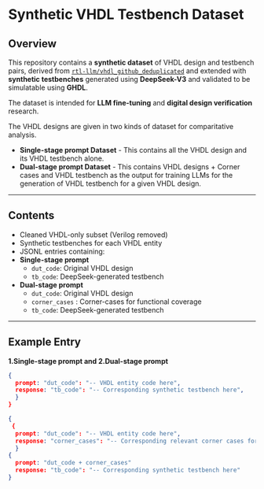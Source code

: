 # Synthetic VHDL Testbench Dataset

## Overview
This repository contains a **synthetic dataset** of VHDL design and testbench pairs, derived from 
[`rtl-llm/vhdl_github_deduplicated`](https://huggingface.co/datasets/rtl-llm/vhdl_github_deduplicated) 
and extended with **synthetic testbenches** generated using **DeepSeek-V3** and validated to be simulatable using **GHDL**.  

The dataset is intended for **LLM fine-tuning** and **digital design verification** research.

The VHDL designs are given in two kinds of dataset for comparitative analysis. 
- **Single-stage prompt Dataset** - This contains all the VHDL design and its VHDL testbench alone.
- **Dual-stage prompt Dataset** - This contains VHDL designs + Corner cases and VHDL testbench as the output for training LLMs for the generation of VHDL testbench for a given VHDL design.

---

## Contents
- Cleaned VHDL-only subset (Verilog removed)
- Synthetic testbenches for each VHDL entity
- JSONL entries containing:
- **Single-stage prompt**
  - `dut_code`: Original VHDL design
  - `tb_code`: DeepSeek-generated testbench
- **Dual-stage prompt**
  - `dut_code`: Original VHDL design
  - `corner_cases` : Corner-cases for functional coverage
  - `tb_code`: DeepSeek-generated testbench
---

## Example Entry

**1.Single-stage prompt and 2.Dual-stage prompt**
```json
{
  prompt: "dut_code": "-- VHDL entity code here",
  response: "tb_code": "-- Corresponding synthetic testbench here",
  }
}

{
 {
  prompt: "dut_code": "-- VHDL entity code here",
  response: "corner_cases": "-- Corresponding relevant corner cases for coverage",
  }
{
  prompt: "dut_code + corner_cases"
  response: "tb_code": "-- Corresponding synthetic testbench here"
}





